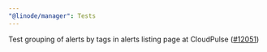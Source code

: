 ```yaml
---
"@linode/manager": Tests
---
```


Test grouping of alerts by tags in alerts listing page at CloudPulse ([#12051](https://github.com/linode/manager/pull/12051))

